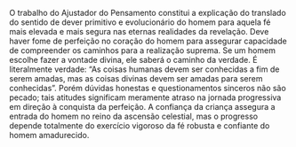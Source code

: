 ﻿O trabalho do Ajustador do Pensamento constitui a explicação do translado do sentido de dever primitivo e evolucionário do homem para aquela fé mais elevada e mais segura nas eternas realidades da revelação. Deve haver fome de perfeição no coração do homem para assegurar capacidade de compreender os caminhos para a realização suprema. Se um homem escolhe fazer a vontade divina, ele saberá o caminho da verdade. É literalmente verdade: “As coisas humanas devem ser conhecidas a fim de serem amadas, mas as coisas divinas devem ser amadas para serem conhecidas”. Porém dúvidas honestas e questionamentos sinceros não são pecado; tais atitudes significam meramente atraso na jornada progressiva em direção à conquista da perfeição. A confiança da criança assegura a entrada do homem no reino da ascensão celestial, mas o progresso depende totalmente do exercício vigoroso da fé robusta e confiante do homem amadurecido.